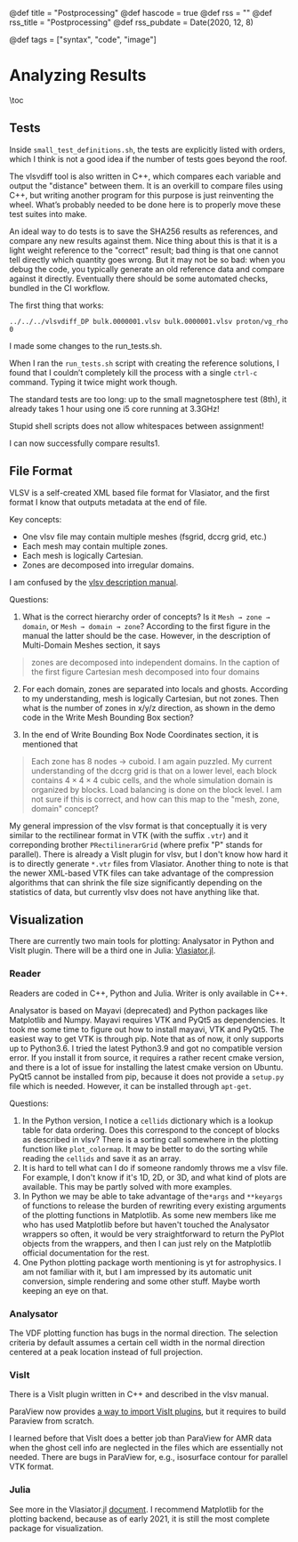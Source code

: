 @def title = "Postprocessing"
@def hascode = true
@def rss = ""
@def rss_title = "Postprocessing"
@def rss_pubdate = Date(2020, 12, 8)

@def tags = ["syntax", "code", "image"]

# Analyzing Results

\toc

## Tests

Inside `small_test_definitions.sh`, the tests are explicitly listed with orders, which I think is not a good idea if the number of tests goes beyond the roof.

The vlsvdiff tool is also written in C++, which compares each variable and output the "distance" between them.
It is an overkill to compare files using C++, but writing another program for this purpose is just reinventing the wheel.
What’s probably needed to be done here is to properly move these test suites into make.

An ideal way to do tests is to save the SHA256 results as references, and compare any new results against them.
Nice thing about this is that it is a light weight reference to the "correct" result; bad thing is that one cannot tell directly which quantity goes wrong.
But it may not be so bad: when you debug the code, you typically generate an old reference data and compare against it directly.
Eventually there should be some automated checks, bundled in the CI workflow.


The first thing that works:
```shell
../../../vlsvdiff_DP bulk.0000001.vlsv bulk.0000001.vlsv proton/vg_rho 0
```

I made some changes to the run_tests.sh.

When I ran the `run_tests.sh` script with creating the reference solutions, I found that I couldn’t completely kill the process with a single `ctrl-c` command.
Typing it twice might work though.

The standard tests are too long: up to the small magnetosphere test (8th), it already takes 1 hour using one i5 core running at 3.3GHz!

Stupid shell scripts does not allow whitespaces between assignment!

I can now successfully compare results1.


## File Format

VLSV is a self-created XML based file format for Vlasiator, and the first format I know that outputs metadata at the end of file.

Key concepts:
* One vlsv file may contain multiple meshes (fsgrid, dccrg grid, etc.)
* Each mesh may contain multiple zones.
* Each mesh is logically Cartesian.
* Zones are decomposed into irregular domains.

I am confused by the [vlsv description manual](https://github.com/fmihpc/vlsv/blob/master/doc/user%20manual.pdf).

Questions:

1. What is the correct hierarchy order of concepts? Is it `Mesh → zone → domain`, or `Mesh → domain → zone`? According to the first figure in the manual the latter should be the case. However, in the description of Multi-Domain Meshes section, it says
> zones are decomposed into independent domains.
In the caption of the first figure
> Cartesian mesh decomposed into four domains

2. For each domain, zones are separated into locals and ghosts. According to my understanding, mesh is logically Cartesian, but not zones. Then what is the number of zones in x/y/z direction, as shown in the demo code in the Write Mesh Bounding Box section?

3. In the end of Write Bounding Box Node Coordinates section, it is mentioned that 
> Each zone has 8 nodes → cuboid.
I am again puzzled. My current understanding of the dccrg grid is that on a lower level, each block contains $4
\times 4 \times 4$ cubic cells, and the whole simulation domain is organized by blocks.
Load balancing is done on the block level.
I am not sure if this is correct, and how can this map to the "mesh, zone, domain" concept?

My general impression of the vlsv format is that conceptually it is very similar to the rectilinear format in VTK (with the suffix `.vtr`) and it correponding brother `PRectilinerarGrid` (where prefix "P" stands for parallel).
There is already a VisIt plugin for vlsv, but I don't know how hard it is to directly generate `*.vtr` files from Vlasiator.
Another thing to note is that the newer XML-based VTK files can take advantage of the compression algorithms that can shrink the file size significantly depending on the statistics of data, but currently vlsv does not have anything like that.

## Visualization

There are currently two main tools for plotting: Analysator in Python and VisIt plugin.
There will be a third one in Julia: [Vlasiator.jl](https://henry2004y.github.io/Vlasiator.jl/dev/).

### Reader

Readers are coded in C++, Python and Julia.
Writer is only available in C++.

Analysator is based on Mayavi (deprecated) and Python packages like Matplotlib and Numpy.
Mayavi requires VTK and PyQt5 as dependencies.
It took me some time to figure out how to install mayavi, VTK and PyQt5.
The easiest way to get VTK is through pip.
Note that as of now, it only supports up to Python3.6.
I tried the latest Python3.9 and got no compatible version error.
If you install it from source, it requires a rather recent cmake version, and there is a lot of issue for installing the latest cmake version on Ubuntu.
PyQt5 cannot be installed from pip, because it does not provide a `setup.py` file which is needed.
However, it can be installed through `apt-get`.

Questions:
1. In the Python version, I notice a `cellids` dictionary which is a lookup table for data ordering. Does this correspond to the concept of blocks as described in vlsv? There is a sorting call somewhere in the plotting function like `plot_colormap`. It may be better to do the sorting while reading the `cellids` and save it as an array.
2. It is hard to tell what can I do if someone randomly throws me a vlsv file. For example, I don't know if it's 1D, 2D, or 3D, and what kind of plots are available.
This may be partly solved with more examples.
3. In Python we may be able to take advantage of the`*args` and `**keyargs` of functions to release the burden of rewriting every existing arguments of the plotting functions in Matplotlib. As some new members like me who has used Matplotlib before but haven't touched the Analysator wrappers so often, it would be very straightforward to return the PyPlot objects from the wrappers, and then I can just rely on the Matplotlib official documentation for the rest.
4. One Python plotting package worth mentioning is yt for astrophysics. I am not familiar with it, but I am impressed by its automatic unit conversion, simple rendering and some other stuff. Maybe worth keeping an eye on that. 

### Analysator

The VDF plotting function has bugs in the normal direction. The selection criteria by default assumes a certain cell width in the normal direction centered at a peak location instead of full projection.

### VisIt

There is a VisIt plugin written in C++ and described in the vlsv manual.

ParaView now provides [a way to import VisIt plugins](https://www.paraview.org/Wiki/VisIt_Database_Bridge), but it requires to build Paraview from scratch.

I learned before that VisIt does a better job than ParaView for AMR data when the ghost cell info are neglected in the files which are essentially not needed.
There are bugs in ParaView for, e.g., isosurface contour for parallel VTK format.

### Julia

See more in the Vlasiator.jl [document](https://henry2004y.github.io/Vlasiator.jl/dev/). I recommend Matplotlib for the plotting backend, because as of early 2021, it is still the most complete package for visualization.
